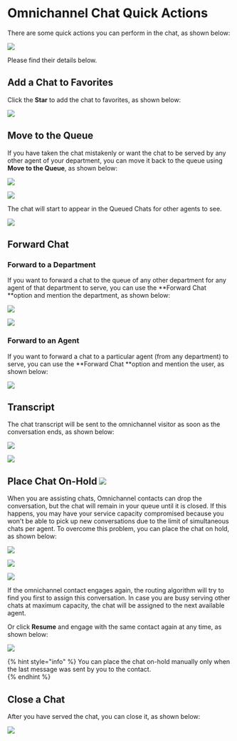 # Omnichannel Chat Quick Actions

There are some quick actions you can perform in the chat, as shown below:

![](<../../../../.gitbook/assets/image (335).png>)

Please find their details below.

## Add a Chat to Favorites

Click the **Star** to add the chat to favorites, as shown below:

![](<../../../../.gitbook/assets/image (186).png>)

  

## Move to the Queue 

If you have taken the chat mistakenly or want the chat to be served by any other agent of your department, you can move it back to the queue using **Move to the Queue**, as shown below:

![](<../../../../.gitbook/assets/image (19).png>)

![](<../../../../.gitbook/assets/image (192).png>)

The chat will start to appear in the Queued Chats for other agents to see.

![](<../../../../.gitbook/assets/image (294).png>)

## Forward Chat

### Forward to a Department

If you want to forward a chat to the queue of any other department for any agent of that department to serve, you can use the **Forward Chat **option and mention the department, as shown below:

![](<../../../../.gitbook/assets/image (308).png>)

![](<../../../../.gitbook/assets/image (313).png>)

### Forward to an Agent

If you want to forward a chat to a particular agent (from any department) to serve, you can use the **Forward Chat **option and mention the user, as shown below:

![](<../../../../.gitbook/assets/image (312).png>)

## Transcript

The chat transcript will be sent to the omnichannel visitor as soon as the conversation ends, as shown below:

![](<../../../../.gitbook/assets/image (310).png>)

![](<../../../../.gitbook/assets/image (311).png>)

## Place Chat On-Hold  ![](<../../../../.gitbook/assets/image (326).png>) 

When you are assisting chats, Omnichannel contacts can drop the conversation, but the chat will remain in your queue until it is closed. If this happens, you may have your service capacity compromised because you won't be able to pick up new conversations due to the limit of simultaneous chats per agent. To overcome this problem, you can place the chat on hold, as shown below: 

![](<../../../../.gitbook/assets/image (323).png>)

![](<../../../../.gitbook/assets/image (324).png>)

![](<../../../../.gitbook/assets/image (332).png>)

If the omnichannel contact engages again, the routing algorithm will try to find you first to assign this conversation. In case you are busy serving other chats at maximum capacity, the chat will be assigned to the next available agent. 

Or click **Resume** and engage with the same contact again at any time, as shown below:

![](<../../../../.gitbook/assets/image (328).png>)

{% hint style="info" %}
You can place the chat on-hold manually only when the last message was sent by you to the contact.  
{% endhint %}

## Close a Chat

After you have served the chat, you can close it, as shown below:

![](<../../../../.gitbook/assets/image (309).png>)

